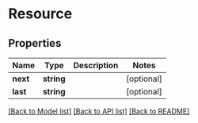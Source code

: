 # Resource

## Properties
Name | Type | Description | Notes
------------ | ------------- | ------------- | -------------
**next** | **string** |  | [optional] 
**last** | **string** |  | [optional] 

[[Back to Model list]](../../README.md#documentation-for-models) [[Back to API list]](../../README.md#documentation-for-api-endpoints) [[Back to README]](../../README.md)

